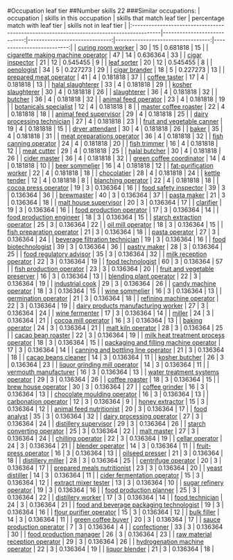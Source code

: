 #Occupation leaf tier
##Number skills 22
###Similar occupations:
| occupation                                                                              |   skills in this occupation |   skills that match leaf tier |   percentage match with leaf tier |   skills not in leaf tier |
|:----------------------------------------------------------------------------------------|----------------------------:|------------------------------:|----------------------------------:|--------------------------:|
| [curing room worker](curing_room_worker.md)                                             |                          30 |                            15 |                          0.681818 |                        15 |
| [cigarette making machine operator](cigarette_making_machine_operator.md)               |                          47 |                            14 |                          0.636364 |                        33 |
| [cigar inspector](cigar_inspector.md)                                                   |                          21 |                            12 |                          0.545455 |                         9 |
| [leaf sorter](leaf_sorter.md)                                                           |                          20 |                            12 |                          0.545455 |                         8 |
| [oenologist](oenologist.md)                                                             |                          34 |                             5 |                          0.227273 |                        29 |
| [cigar brander](cigar_brander.md)                                                       |                          18 |                             5 |                          0.227273 |                        13 |
| [prepared meat operator](prepared_meat_operator.md)                                     |                          41 |                             4 |                          0.181818 |                        37 |
| [coffee taster](coffee_taster.md)                                                       |                          17 |                             4 |                          0.181818 |                        13 |
| [halal slaughterer](halal_slaughterer.md)                                               |                          33 |                             4 |                          0.181818 |                        29 |
| [kosher slaughterer](kosher_slaughterer.md)                                             |                          30 |                             4 |                          0.181818 |                        26 |
| [slaughterer](slaughterer.md)                                                           |                          36 |                             4 |                          0.181818 |                        32 |
| [butcher](butcher.md)                                                                   |                          36 |                             4 |                          0.181818 |                        32 |
| [animal feed operator](animal_feed_operator.md)                                         |                          23 |                             4 |                          0.181818 |                        19 |
| [botanicals specialist](botanicals_specialist.md)                                       |                          12 |                             4 |                          0.181818 |                         8 |
| [master coffee roaster](master_coffee_roaster.md)                                       |                          22 |                             4 |                          0.181818 |                        18 |
| [animal feed supervisor](animal_feed_supervisor.md)                                     |                          29 |                             4 |                          0.181818 |                        25 |
| [dairy processing technician](dairy_processing_technician.md)                           |                          27 |                             4 |                          0.181818 |                        23 |
| [fruit and vegetable canner](fruit_and_vegetable_canner.md)                             |                          19 |                             4 |                          0.181818 |                        15 |
| [dryer attendant](dryer_attendant.md)                                                   |                          30 |                             4 |                          0.181818 |                        26 |
| [baker](baker.md)                                                                       |                          35 |                             4 |                          0.181818 |                        31 |
| [meat preparations operator](meat_preparations_operator.md)                             |                          36 |                             4 |                          0.181818 |                        32 |
| [fish canning operator](fish_canning_operator.md)                                       |                          24 |                             4 |                          0.181818 |                        20 |
| [fish trimmer](fish_trimmer.md)                                                         |                          16 |                             4 |                          0.181818 |                        12 |
| [meat cutter](meat_cutter.md)                                                           |                          29 |                             4 |                          0.181818 |                        25 |
| [halal butcher](halal_butcher.md)                                                       |                          30 |                             4 |                          0.181818 |                        26 |
| [cider master](cider_master.md)                                                         |                          36 |                             4 |                          0.181818 |                        32 |
| [green coffee coordinator](green coffee coordinator.md)                                 |                          14 |                             4 |                          0.181818 |                        10 |
| [beer sommelier](beer_sommelier.md)                                                     |                          16 |                             4 |                          0.181818 |                        12 |
| [fat-purification worker](fat-purification_worker.md)                                   |                          22 |                             4 |                          0.181818 |                        18 |
| [chocolatier](chocolatier.md)                                                           |                          28 |                             4 |                          0.181818 |                        24 |
| [kettle tender](kettle_tender.md)                                                       |                          12 |                             4 |                          0.181818 |                         8 |
| [blanching operator](blanching_operator.md)                                             |                          22 |                             4 |                          0.181818 |                        18 |
| [cocoa press operator](cocoa_press_operator.md)                                         |                          19 |                             3 |                          0.136364 |                        16 |
| [food safety inspector](food_safety_inspector.md)                                       |                          39 |                             3 |                          0.136364 |                        36 |
| [brewmaster](brewmaster.md)                                                             |                          40 |                             3 |                          0.136364 |                        37 |
| [pasta maker](pasta_maker.md)                                                           |                          21 |                             3 |                          0.136364 |                        18 |
| [malt house supervisor](malt_house_supervisor.md)                                       |                          20 |                             3 |                          0.136364 |                        17 |
| [clarifier](clarifier.md)                                                               |                          19 |                             3 |                          0.136364 |                        16 |
| [food production operator](food_production_operator.md)                                 |                          17 |                             3 |                          0.136364 |                        14 |
| [food production engineer](food_production_engineer.md)                                 |                          18 |                             3 |                          0.136364 |                        15 |
| [starch extraction operator](starch_extraction_operator.md)                             |                          25 |                             3 |                          0.136364 |                        22 |
| [oil mill operator](oil_mill_operator.md)                                               |                          18 |                             3 |                          0.136364 |                        15 |
| [fish preparation operator](fish_preparation_operator.md)                               |                          21 |                             3 |                          0.136364 |                        18 |
| [pasta operator](pasta_operator.md)                                                     |                          27 |                             3 |                          0.136364 |                        24 |
| [beverage filtration technician](beverage_filtration_technician.md)                     |                          19 |                             3 |                          0.136364 |                        16 |
| [food biotechnologist](food_biotechnologist.md)                                         |                          39 |                             3 |                          0.136364 |                        36 |
| [pastry maker](pastry_maker.md)                                                         |                          28 |                             3 |                          0.136364 |                        25 |
| [food regulatory advisor](food_regulatory_advisor.md)                                   |                          35 |                             3 |                          0.136364 |                        32 |
| [milk reception operator](milk_reception_operator.md)                                   |                          22 |                             3 |                          0.136364 |                        19 |
| [food technologist](food_technologist.md)                                               |                          60 |                             3 |                          0.136364 |                        57 |
| [fish production operator](fish_production_operator.md)                                 |                          23 |                             3 |                          0.136364 |                        20 |
| [fruit and vegetable preserver](fruit_and_vegetable_preserver.md)                       |                          16 |                             3 |                          0.136364 |                        13 |
| [blending plant operator](blending_plant_operator.md)                                   |                          22 |                             3 |                          0.136364 |                        19 |
| [industrial cook](industrial_cook.md)                                                   |                          29 |                             3 |                          0.136364 |                        26 |
| [candy machine operator](candy_machine_operator.md)                                     |                          18 |                             3 |                          0.136364 |                        15 |
| [wine sommelier](wine_sommelier.md)                                                     |                          16 |                             3 |                          0.136364 |                        13 |
| [germination operator](germination_operator.md)                                         |                          21 |                             3 |                          0.136364 |                        18 |
| [refining machine operator](refining_machine_operator.md)                               |                          22 |                             3 |                          0.136364 |                        19 |
| [dairy products manufacturing worker](dairy_products_manufacturing_worker.md)           |                          27 |                             3 |                          0.136364 |                        24 |
| [wine fermenter](wine_fermenter.md)                                                     |                          17 |                             3 |                          0.136364 |                        14 |
| [miller](miller.md)                                                                     |                          24 |                             3 |                          0.136364 |                        21 |
| [cocoa mill operator](cocoa_mill_operator.md)                                           |                          16 |                             3 |                          0.136364 |                        13 |
| [baking operator](baking_operator.md)                                                   |                          24 |                             3 |                          0.136364 |                        21 |
| [malt kiln operator](malt_kiln_operator.md)                                             |                          28 |                             3 |                          0.136364 |                        25 |
| [cacao bean roaster](cacao_bean_roaster.md)                                             |                          22 |                             3 |                          0.136364 |                        19 |
| [milk heat treatment process operator](milk_heat_treatment_process_operator.md)         |                          18 |                             3 |                          0.136364 |                        15 |
| [packaging and filling machine operator](packaging_and_filling_machine_operator.md)     |                          17 |                             3 |                          0.136364 |                        14 |
| [canning and bottling line operator](canning_and_bottling_line_operator.md)             |                          21 |                             3 |                          0.136364 |                        18 |
| [cacao beans cleaner](cacao_beans_cleaner.md)                                           |                          14 |                             3 |                          0.136364 |                        11 |
| [kosher butcher](kosher_butcher.md)                                                     |                          26 |                             3 |                          0.136364 |                        23 |
| [liquor grinding mill operator](liquor_grinding_mill_operator.md)                       |                          14 |                             3 |                          0.136364 |                        11 |
| [vermouth manufacturer](vermouth_manufacturer.md)                                       |                          16 |                             3 |                          0.136364 |                        13 |
| [water treatment systems operator](water_treatment_systems_operator.md)                 |                          29 |                             3 |                          0.136364 |                        26 |
| [coffee roaster](coffee_roaster.md)                                                     |                          18 |                             3 |                          0.136364 |                        15 |
| [brew house operator](brew_house_operator.md)                                           |                          30 |                             3 |                          0.136364 |                        27 |
| [coffee grinder](coffee_grinder.md)                                                     |                          16 |                             3 |                          0.136364 |                        13 |
| [chocolate moulding operator](chocolate_moulding_operator.md)                           |                          16 |                             3 |                          0.136364 |                        13 |
| [carbonation operator](carbonation_operator.md)                                         |                          12 |                             3 |                          0.136364 |                         9 |
| [honey extractor](honey_extractor.md)                                                   |                          15 |                             3 |                          0.136364 |                        12 |
| [animal feed nutritionist](animal_feed_nutritionist.md)                                 |                          20 |                             3 |                          0.136364 |                        17 |
| [food analyst](food_analyst.md)                                                         |                          35 |                             3 |                          0.136364 |                        32 |
| [dairy processing operator](dairy_processing_operator.md)                               |                          27 |                             3 |                          0.136364 |                        24 |
| [distillery supervisor](distillery_supervisor.md)                                       |                          29 |                             3 |                          0.136364 |                        26 |
| [starch converting operator](starch_converting_operator.md)                             |                          25 |                             3 |                          0.136364 |                        22 |
| [malt master](malt_master.md)                                                           |                          27 |                             3 |                          0.136364 |                        24 |
| [chilling operator](chilling_operator.md)                                               |                          22 |                             3 |                          0.136364 |                        19 |
| [cellar operator](cellar_operator.md)                                                   |                          24 |                             3 |                          0.136364 |                        21 |
| [blender operator](blender_operator.md)                                                 |                          14 |                             3 |                          0.136364 |                        11 |
| [fruit-press operator](fruit-press_operator.md)                                         |                          16 |                             3 |                          0.136364 |                        13 |
| [oilseed presser](oilseed_presser.md)                                                   |                          21 |                             3 |                          0.136364 |                        18 |
| [distillery miller](distillery_miller.md)                                               |                          28 |                             3 |                          0.136364 |                        25 |
| [centrifuge operator](centrifuge_operator.md)                                           |                          20 |                             3 |                          0.136364 |                        17 |
| [prepared meals nutritionist](prepared_meals_nutritionist.md)                           |                          23 |                             3 |                          0.136364 |                        20 |
| [yeast distiller](yeast_distiller.md)                                                   |                          14 |                             3 |                          0.136364 |                        11 |
| [cider fermentation operator](cider_fermentation_operator.md)                           |                          15 |                             3 |                          0.136364 |                        12 |
| [extract mixer tester](extract_mixer_tester.md)                                         |                          13 |                             3 |                          0.136364 |                        10 |
| [sugar refinery operator](sugar_refinery_operator.md)                                   |                          19 |                             3 |                          0.136364 |                        16 |
| [food production planner](food_production_planner.md)                                   |                          25 |                             3 |                          0.136364 |                        22 |
| [distillery worker](distillery_worker.md)                                               |                          17 |                             3 |                          0.136364 |                        14 |
| [food technician](food_technician.md)                                                   |                          24 |                             3 |                          0.136364 |                        21 |
| [food and beverage packaging technologist](food_and_beverage_packaging_technologist.md) |                          19 |                             3 |                          0.136364 |                        16 |
| [flour purifier operator](flour_purifier_operator.md)                                   |                          15 |                             3 |                          0.136364 |                        12 |
| [bulk filler](bulk_filler.md)                                                           |                          14 |                             3 |                          0.136364 |                        11 |
| [green coffee buyer](green_coffee_buyer.md)                                             |                          20 |                             3 |                          0.136364 |                        17 |
| [sauce production operator](sauce_production_operator.md)                               |                           7 |                             3 |                          0.136364 |                         4 |
| [confectioner](confectioner.md)                                                         |                          33 |                             3 |                          0.136364 |                        30 |
| [food production manager](food_production_manager.md)                                   |                          26 |                             3 |                          0.136364 |                        23 |
| [raw material reception operator](raw_material_reception_operator.md)                   |                          29 |                             3 |                          0.136364 |                        26 |
| [hydrogenation machine operator](hydrogenation_machine_operator.md)                     |                          22 |                             3 |                          0.136364 |                        19 |
| [liquor blender](liquor_blender.md)                                                     |                          21 |                             3 |                          0.136364 |                        18 |
